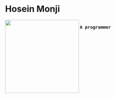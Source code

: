 # Hosein Monji
<img align="left" width="240" src="https://imgurl.ir/uploads/i96256_iran.png"> <samp> <br>
    **A programmer**
    </br>

</samp>
